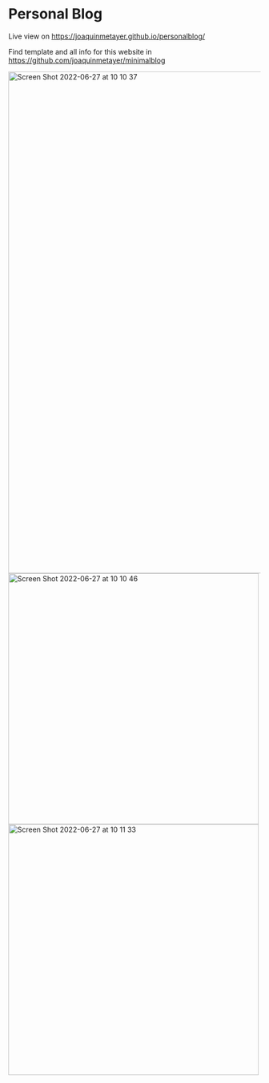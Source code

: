 # Personal Blog

Live view on https://joaquinmetayer.github.io/personalblog/

Find template and all info for this website in https://github.com/joaquinmetayer/minimalblog

<img width="1000" alt="Screen Shot 2022-06-27 at 10 10 37" src="https://user-images.githubusercontent.com/83543601/175950182-2977cfff-e336-4d9d-b48d-9c1472a1b8c0.png">
<img width="500" alt="Screen Shot 2022-06-27 at 10 10 46" src="https://user-images.githubusercontent.com/83543601/175950217-7dc3a15d-d7ca-43de-9d79-7c693824328a.png"> <img width="500" alt="Screen Shot 2022-06-27 at 10 11 33" src="https://user-images.githubusercontent.com/83543601/175950222-fe256fa4-1d8a-4cc3-ad26-e1e1e6d34a46.png">
